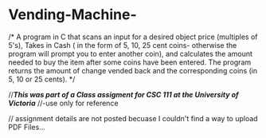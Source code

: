 # Vending-Machine-
/* A program in C that scans an input for a desired object price (multiples of 5's), Takes in Cash ( in the form of 5, 10, 25 cent coins- otherwise the program will prompt you to enter another coin), and calculates the amount needed to buy the item after some coins have been entered. The program returns the amount of change vended back and the corresponding coins (in 5, 10 or 25 cents).
*/

//***This was part of a Class assigment for CSC 111 at the University of Victoria***
//-use only for reference 

// assignment details are not posted becuase I couldn't find a way to upload PDF Files...
